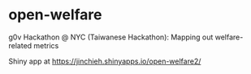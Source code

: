 # open-welfare
g0v Hackathon @ NYC (Taiwanese Hackathon): Mapping out welfare-related metrics


Shiny app at https://jinchieh.shinyapps.io/open-welfare2/
